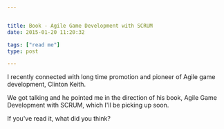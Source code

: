 ```yaml
---


title: Book - Agile Game Development with SCRUM
date: 2015-01-20 11:20:32

tags: ["read me"]
type: post

---
```

I recently connected with long time promotion and pioneer of Agile game
development, Clinton Keith.

We got talking and he pointed me in the direction of his book, Agile
Game Development with SCRUM, which I'll be picking up soon.

If you've read it, what did you think?
